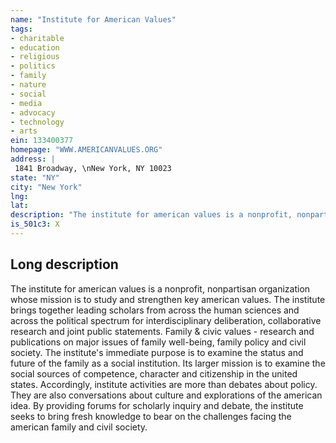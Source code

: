 ```yaml
---
name: "Institute for American Values"
tags:
- charitable
- education
- religious
- politics
- family
- nature
- social
- media
- advocacy
- technology
- arts
ein: 133400377
homepage: "WWW.AMERICANVALUES.ORG"
address: |
 1841 Broadway, \nNew York, NY 10023
state: "NY"
city: "New York"
lng: 
lat: 
description: "The institute for american values is a nonprofit, nonpartisan organization whose mission is to study and strengthen key american values. The institute brings together leading scholars from across the human sciences and across the political spectrum for interdisciplinary deliberation, collaborative research and joint public statements. "
is_501c3: X
---
```


## Long description

The institute for american values is a nonprofit, nonpartisan organization whose mission is to study and strengthen key american values. The institute brings together leading scholars from across the human sciences and across the political spectrum for interdisciplinary deliberation, collaborative research and joint public statements. Family & civic values - research and publications on major issues of family well-being, family policy and civil society. The institute's immediate purpose is to examine the status and future of the family as a social institution. Its larger mission is to examine the social sources of competence, character and citizenship in the united states. Accordingly, institute activities are more than debates about policy. They are also conversations about culture and explorations of the american idea. By providing forums for scholarly inquiry and debate, the institute seeks to bring fresh knowledge to bear on the challenges facing the american family and civil society. 
